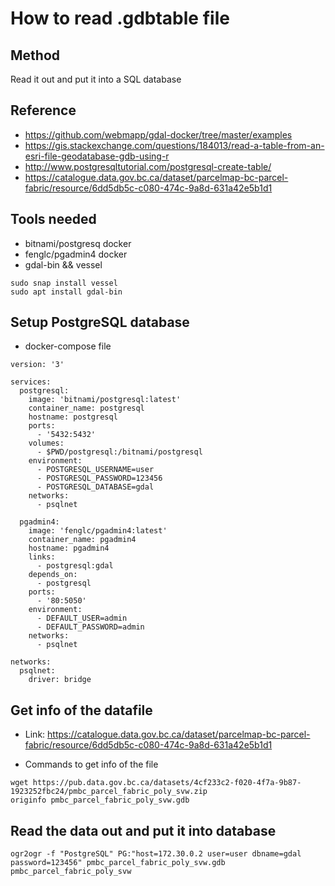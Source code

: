 # How to read .gdbtable file

## Method
Read it out and put it into a SQL database

## Reference
 - https://github.com/webmapp/gdal-docker/tree/master/examples
 - https://gis.stackexchange.com/questions/184013/read-a-table-from-an-esri-file-geodatabase-gdb-using-r
 - http://www.postgresqltutorial.com/postgresql-create-table/
 - https://catalogue.data.gov.bc.ca/dataset/parcelmap-bc-parcel-fabric/resource/6dd5db5c-c080-474c-9a8d-631a42e5b1d1

## Tools needed
 - bitnami/postgresq docker
 - fenglc/pgadmin4 docker
 - gdal-bin && vessel
```
sudo snap install vessel
sudo apt install gdal-bin
```

## Setup PostgreSQL database
- docker-compose file
```
version: '3'

services:
  postgresql:
    image: 'bitnami/postgresql:latest'
    container_name: postgresql
    hostname: postgresql
    ports:
      - '5432:5432'
    volumes:
      - $PWD/postgresql:/bitnami/postgresql
    environment:
      - POSTGRESQL_USERNAME=user
      - POSTGRESQL_PASSWORD=123456
      - POSTGRESQL_DATABASE=gdal
    networks:
      - psqlnet

  pgadmin4:
    image: 'fenglc/pgadmin4:latest'
    container_name: pgadmin4
    hostname: pgadmin4
    links:
      - postgresql:gdal
    depends_on:
      - postgresql
    ports:
      - '80:5050'
    environment:
      - DEFAULT_USER=admin
      - DEFAULT_PASSWORD=admin
    networks:
      - psqlnet

networks:
  psqlnet:
    driver: bridge
```

## Get info of the datafile
- Link: https://catalogue.data.gov.bc.ca/dataset/parcelmap-bc-parcel-fabric/resource/6dd5db5c-c080-474c-9a8d-631a42e5b1d1

- Commands to get info of the file
```
wget https://pub.data.gov.bc.ca/datasets/4cf233c2-f020-4f7a-9b87-1923252fbc24/pmbc_parcel_fabric_poly_svw.zip
originfo pmbc_parcel_fabric_poly_svw.gdb
```

## Read the data out and put it into database

```
ogr2ogr -f "PostgreSQL" PG:"host=172.30.0.2 user=user dbname=gdal password=123456" pmbc_parcel_fabric_poly_svw.gdb pmbc_parcel_fabric_poly_svw
```
